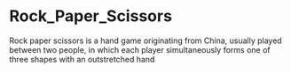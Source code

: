 # Rock_Paper_Scissors
Rock paper scissors is a hand game originating from China, usually played between two people, in which each player simultaneously forms one of three shapes with an outstretched hand

